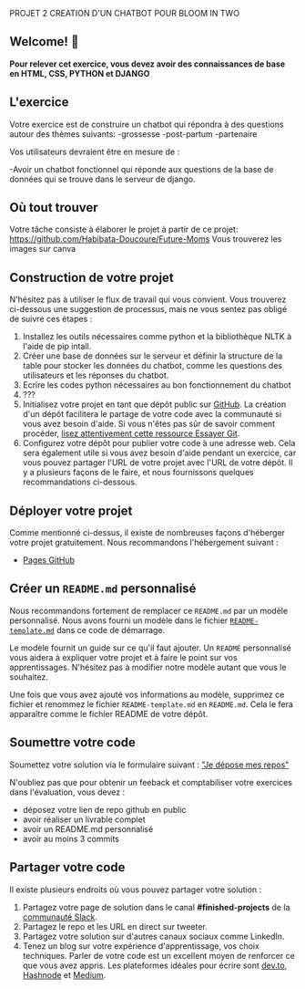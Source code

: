 PROJET 2 CREATION D'UN CHATBOT POUR BLOOM IN TWO

## Welcome! 👋

**Pour relever cet exercice, vous devez avoir des connaissances de base en HTML, CSS, PYTHON et DJANGO**

## L'exercice

Votre exercice est de construire un chatbot qui répondra à des questions autour des thèmes suivants:
-grossesse
-post-partum
-partenaire

Vos utilisateurs devraient être en mesure de :

-Avoir un chatbot fonctionnel qui réponde aux questions de la base de données qui se trouve dans le serveur de django.

## Où tout trouver

Votre tâche consiste à élaborer le projet à partir de ce projet: https://github.com/Habibata-Doucoure/Future-Moms
Vous trouverez les images sur canva 

## Construction de votre projet

N'hésitez pas à utiliser le flux de travail qui vous convient. Vous trouverez ci-dessous une suggestion de processus, mais ne vous sentez pas obligé de suivre ces étapes :

1. Installez les outils nécessaires comme python et la bibliothèque NLTK à l'aide de pip intall. 
2. Créer une base de données sur le serveur et définir la structure de la table pour stocker les données du chatbot, comme les questions des utilisateurs et les réponses du chatbot.
3. Ecrire les codes python nécessaires au bon fonctionnement du chatbot
4. ???
5. Initialisez votre projet en tant que dépôt public sur [GitHub](https://github.com/). La création d'un dépôt facilitera le partage de votre code avec la communauté si vous avez besoin d'aide. Si vous n'êtes pas sûr de savoir comment procéder, [lisez attentivement cette ressource Essayer Git](https://try.github.io/). 
6. Configurez votre dépôt pour publier votre code à une adresse web. Cela sera également utile si vous avez besoin d'aide pendant un exercice, car vous pouvez partager l'URL de votre projet avec l'URL de votre dépôt. Il y a plusieurs façons de le faire, et nous fournissons quelques recommandations ci-dessous.

## Déployer votre projet

Comme mentionné ci-dessus, il existe de nombreuses façons d'héberger votre projet gratuitement. Nous recommandons l'hébergement suivant :

- [Pages GitHub](https://pages.github.com/)

## Créer un `README.md` personnalisé

Nous recommandons fortement de remplacer ce `README.md` par un modèle personnalisé. Nous avons fourni un modèle dans le fichier [`README-template.md`](./README-template.md) dans ce code de démarrage.

Le modèle fournit un guide sur ce qu'il faut ajouter. Un `README` personnalisé vous aidera à expliquer votre projet et à faire le point sur vos apprentissages. N'hésitez pas à modifier notre modèle autant que vous le souhaitez.

Une fois que vous avez ajouté vos informations au modèle, supprimez ce fichier et renommez le fichier `README-template.md` en `README.md`. Cela le fera apparaître comme le fichier README de votre dépôt.

## Soumettre votre code

Soumettez votre solution via le formulaire suivant :
["Je dépose mes repos"](https://descodeuses.org/je-depose-mes-repos)

N'oubliez pas que pour obtenir un feeback et comptabiliser votre exercices dans l'évaluation, vous devez :

- déposez votre lien de repo github en public
- avoir réaliser un livrable complet
- avoir un README.md personnalisé
- avoir au moins 3 commits

## Partager votre code

Il existe plusieurs endroits où vous pouvez partager votre solution :

1. Partagez votre page de solution dans le canal **#finished-projects** de la [communauté Slack](https://www.frontendmentor.io/slack).
2. Partagez le repo et les URL en direct sur tweeter.
3. Partagez votre solution sur d'autres canaux sociaux comme LinkedIn.
4. Tenez un blog sur votre expérience d'apprentissage, vos choix techniques. Parler de votre code est un excellent moyen de renforcer ce que vous avez appris. Les plateformes idéales pour écrire sont [dev.to](https://dev.to/), [Hashnode](https://hashnode.com/) et [Medium](https://medium.com/).
